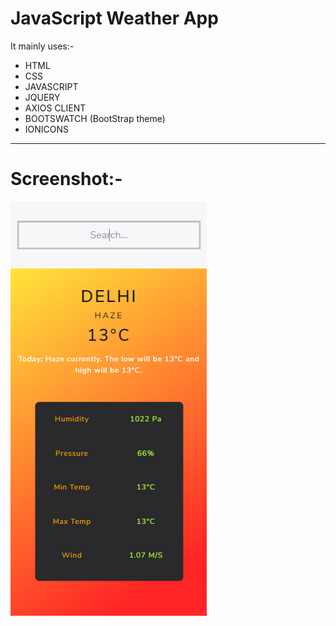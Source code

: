 # JavaScript Weather App

It mainly uses:-
  - HTML
  - CSS
  - JAVASCRIPT
  - JQUERY
  - AXIOS CLIENT
  - BOOTSWATCH (BootStrap theme)
  - IONICONS
---
# Screenshot:- 
![](Screenshots/Screenshot.png)
